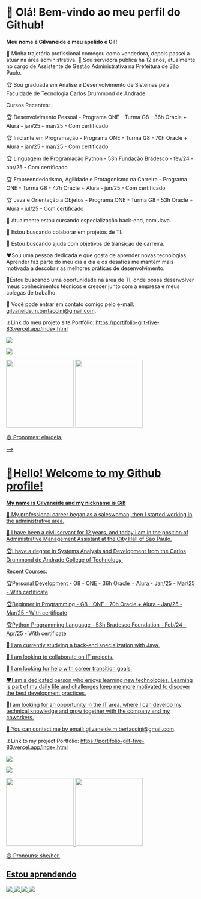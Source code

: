 # 👋 Olá! Bem-vindo ao meu perfil do Github!
**Meu nome é Gilvaneide e meu apelido é Gil!**

💬 Minha trajetória profissional começou como vendedora, depois passei a atuar na área administrativa. 
🔭 Sou servidora pública há 12 anos, atualmente no cargo de Assistente de Gestão Administrativa na Prefeitura de São Paulo. 

:trophy: Sou graduada em Análise e Desenvolvimento de Sistemas pela Faculdade de Tecnologia Carlos Drummond de Andrade.


Cursos Recentes:

:trophy: Desenvolvimento Pessoal - Programa ONE - Turma G8 - 36h
Oracle + Alura - jan/25 - mar/25 - Com certificado

:trophy: Iniciante em Programação - Programa ONE - Turma G8 - 70h
Oracle + Alura - jan/25 - mar/25 - Com certificado

:trophy: Linguagem de Programação Python - 53h
Fundação Bradesco - fev/24 - abr/25 - Com certificado

:trophy: Empreendedorismo, Agilidade e Protagonismo na Carreira - Programa ONE - Turma G8 - 47h
Oracle + Alura - jun/25 - Com certificado

:trophy: Java e Orientação a Objetos - Programa ONE - Turma G8 - 53h
Oracle + Alura - jul/25 - Com certificado


🌱 Atualmente estou cursando especialização back-end,  com Java.

👯 Estou buscando colaborar em projetos de TI.

🤔 Estou buscando ajuda com objetivos de transição de carreira.


:hearts:Sou uma pessoa dedicada e que gosta de aprender novas tecnologias. Aprender faz parte do meu dia a dia e os desafios me mantêm mais motivada a descobrir as melhores práticas de desenvolvimento.

:dart:Estou buscando uma oportunidade na área de TI, onde possa desenvolver meus conhecimentos técnicos e crescer junto com a empresa e meus colegas de trabalho. 

:e-mail: Você pode entrar em contato comigo pelo e-mail: gilvaneide.m.bertaccini@gmail.com.

:anchor:Link do meu projeto site Portfólio: https://portifolio-gilt-five-83.vercel.app/index.html

<a href = "mailto: gilvaneide.m.bertaccini@gmail.com"><img loading="lazy" src="https://img.shields.io/badge/Gmail-D14836?style=for-the-badge&logo=gmail&logoColor=white" target="_blank"></a>

<a href="https://www.linkedin.com/in/gilvaneide-bertaccini/" target="_blank"><img loading="lazy" src="https://img.shields.io/badge/-LinkedIn-%230077B5?style=for-the-badge&logo=linkedin&logoColor=white" target="_blank"></a>   
</div>

<div>
<a href="https://github.com/GilvaneideMedeiros">
<img loading="lazy" height="180em" src="https://github-readme-stats.vercel.app/api/top-langs/?username=GilvaneideMedeiros&layout=compact&langs_count=7&theme=dracula"/>
<img loading="lazy" height="180em" src="https://github-readme-stats.vercel.app/api?username=GilvaneideMedeiros&show_icons=true&theme=dracula&include_all_commits=true&count_private=true"/>
</div>

😄 Pronomes: ela/dela.

-->

# :wave:Hello! Welcome to my Github profile!

**My name is Gilvaneide and my nickname is Gil!**

💬 My professional career began as a saleswoman, then I started working in the administrative area.

🔭 I have been a civil servant for 12 years, and today I am in the position of Administrative Management Assistant at the City Hall of São Paulo.

:trophy:I have a degree in Systems Analysis and Development from the Carlos Drummond de Andrade College of Technology.


Recent Courses:

:trophy:Personal Development - G8 - ONE - 36h
Oracle + Alura - Jan/25 - Mar/25 - With certificate

:trophy:Beginner in Programming - G8 - ONE - 70h
Oracle + Alura - Jan/25 - Mar/25 - With certificate

:trophy:Python Programming Language - 53h
Bradesco Foundation - Feb/24 - Apr/25 - With certificate

🌱 I am currently studying a back-end specialization with Java.

👯 I am looking to collaborate on IT projects.

🤔 I am looking for help with career transition goals.

:hearts:I am a dedicated person who enjoys learning new technologies. Learning is part of my daily life and challenges keep me more motivated to discover the best development practices.

:dart:I am looking for an opportunity in the IT area, where I can develop my technical knowledge and grow together with the company and my coworkers.

:email: You can contact me by email: gilvaneide.m.bertaccini@gmail.com.

:anchor:Link to my project Portfolio: https://portifolio-gilt-five-83.vercel.app/index.html

<a href = "mailto: gilvaneide.m.bertaccini@gmail.com"><img loading="lazy" src="https://img.shields.io/badge/Gmail-D14836?style=for-the-badge&logo=gmail&logoColor=white" target="_blank"></a>

<a href="https://www.linkedin.com/in/gilvaneide-bertaccini/" target="_blank"><img loading="lazy" src="https://img.shields.io/badge/-LinkedIn-%230077B5?style=for-the-badge&logo=linkedin&logoColor=white" target="_blank"></a>   
</div>

<div>
<a href="https://github.com/GilvaneideMedeiros">
<img loading="lazy" height="180em" src="https://github-readme-stats.vercel.app/api/top-langs/?username=GilvaneideMedeiros&layout=compact&langs_count=7&theme=dracula"/>
<img loading="lazy" height="180em" src="https://github-readme-stats.vercel.app/api?username=GilvaneideMedeiros&show_icons=true&theme=dracula&include_all_commits=true&count_private=true"/>
</div>

😄 Pronouns: she/her.

## Estou aprendendo
<div>
<img src="https://cdn.jsdelivr.net/gh/devicons/devicon@latest/icons/git/git-original.svg" />
<img src="https://cdn.jsdelivr.net/gh/devicons/devicon@latest/icons/python/python-original.svg" />
<img src="https://cdn.jsdelivr.net/gh/devicons/devicon@latest/icons/java/java-original.svg" />
<img src="https://cdn.jsdelivr.net/gh/devicons/devicon@latest/icons/javascript/javascript-original.svg" />




